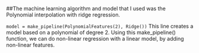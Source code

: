 ##The machine learning algorithm and model that I used was the Polynomial interpolation with ridge regression.

`model = make_pipeline(PolynomialFeatures(2), Ridge())`
This line creates a model based on a polynomial of degree 2. Using this make_pipeline() function, we can do non-linear regression with a linear model, by adding non-linear features.